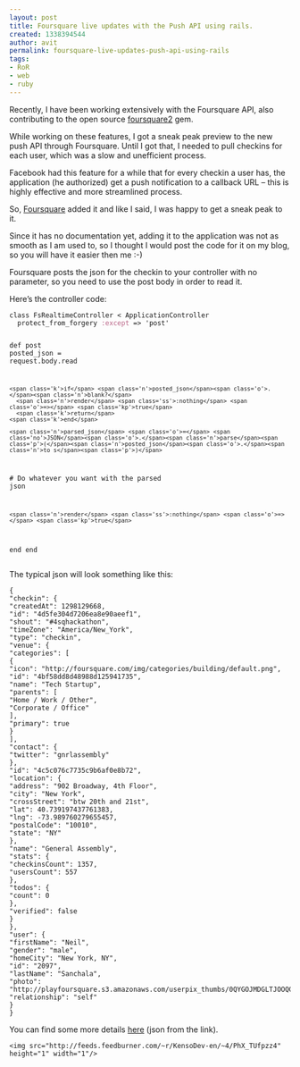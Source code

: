 ```yaml
---
layout: post
title: Foursquare live updates with the Push API using rails.
created: 1338394544
author: avit
permalink: foursquare-live-updates-push-api-using-rails
tags:
- RoR
- web
- ruby
---
```

<p>Recently, I have been working extensively with the Foursquare API, also contributing to the open source <a href='http://www.github.com/kensodev/foursquare2'>foursquare2</a> gem.</p>

<p>While working on these features, I got a sneak peak preview to the new push API through Foursquare. Until I got that, I needed to pull checkins for each user, which was a slow and unefficient process.</p>

<p>Facebook had this feature for a while that for every checkin a user has, the application (he authorized) get a push notification to a callback URL – this is highly effective and more streamlined process.</p>

<p>So, <a href='http://www.kensodev.com/tag/foursquare/'>Foursquare</a> added it and like I said, I was happy to get a sneak peak to it.</p>

<p>Since it has no documentation yet, adding it to the application was not as smooth as I am used to, so I thought I would post the code for it on my blog, so you will have it easier then me :-)</p>

<p>Foursquare posts the json for the checkin to your controller with no parameter, so you need to use the post body in order to read it.</p>

<p>Here’s the controller code:</p>
<div class='highlight'><pre><code class='ruby'><span class='k'>class</span> <span class='nc'>FsRealtimeController</span> <span class='o'><</span> <span class='no'>ApplicationController</span>
  <span class='n'>protect_from_forgery</span> <span class='ss'>:except</span> <span class='o'>=></span> <span class='s1'>'post'</span>

  <span class='k'>def</span> <span class='nf'>post</span>
    <span class='n'>posted_json</span> <span class='o'>=</span> <span class='n'>request</span><span class='o'>.</span><span class='n'>body</span><span class='o'>.</span><span class='n'>read</span>

    <span class='k'>if</span> <span class='n'>posted_json</span><span class='o'>.</span><span class='n'>blank?</span>
      <span class='n'>render</span> <span class='ss'>:nothing</span> <span class='o'>=></span> <span class='kp'>true</span>
      <span class='k'>return</span>
    <span class='k'>end</span>

    <span class='n'>parsed_json</span> <span class='o'>=</span> <span class='no'>JSON</span><span class='o'>.</span><span class='n'>parse</span><span class='p'>(</span><span class='n'>posted_json</span><span class='o'>.</span><span class='n'>to_s</span><span class='p'>)</span>

   <span class='c1'># Do whatever you want with the parsed json</span>

    <span class='n'>render</span> <span class='ss'>:nothing</span> <span class='o'>=></span> <span class='kp'>true</span>
  <span class='k'>end</span>
<span class='k'>end</span>
</code></pre>
</div>
<p>The typical json will look something like this:</p>
<div class='highlight'><pre><code class='javascript'><span class='p'>{</span>
<span class='s2'>"checkin"</span><span class='o'>:</span> <span class='p'>{</span>
<span class='s2'>"createdAt"</span><span class='o'>:</span> <span class='mi'>1298129668</span><span class='p'>,</span>
<span class='s2'>"id"</span><span class='o'>:</span> <span class='s2'>"4d5fe304d7206ea8e90aeef1"</span><span class='p'>,</span>
<span class='s2'>"shout"</span><span class='o'>:</span> <span class='s2'>"#4sqhackathon"</span><span class='p'>,</span>
<span class='s2'>"timeZone"</span><span class='o'>:</span> <span class='s2'>"America/New_York"</span><span class='p'>,</span>
<span class='s2'>"type"</span><span class='o'>:</span> <span class='s2'>"checkin"</span><span class='p'>,</span>
<span class='s2'>"venue"</span><span class='o'>:</span> <span class='p'>{</span>
<span class='s2'>"categories"</span><span class='o'>:</span> <span class='p'>[</span>
<span class='p'>{</span>
<span class='s2'>"icon"</span><span class='o'>:</span> <span class='s2'>"http://foursquare.com/img/categories/building/default.png"</span><span class='p'>,</span>
<span class='s2'>"id"</span><span class='o'>:</span> <span class='s2'>"4bf58dd8d48988d125941735"</span><span class='p'>,</span>
<span class='s2'>"name"</span><span class='o'>:</span> <span class='s2'>"Tech Startup"</span><span class='p'>,</span>
<span class='s2'>"parents"</span><span class='o'>:</span> <span class='p'>[</span>
<span class='s2'>"Home / Work / Other"</span><span class='p'>,</span>
<span class='s2'>"Corporate / Office"</span>
<span class='p'>],</span>
<span class='s2'>"primary"</span><span class='o'>:</span> <span class='kc'>true</span>
<span class='p'>}</span>
<span class='p'>],</span>
<span class='s2'>"contact"</span><span class='o'>:</span> <span class='p'>{</span>
<span class='s2'>"twitter"</span><span class='o'>:</span> <span class='s2'>"gnrlassembly"</span>
<span class='p'>},</span>
<span class='s2'>"id"</span><span class='o'>:</span> <span class='s2'>"4c5c076c7735c9b6af0e8b72"</span><span class='p'>,</span>
<span class='s2'>"location"</span><span class='o'>:</span> <span class='p'>{</span>
<span class='s2'>"address"</span><span class='o'>:</span> <span class='s2'>"902 Broadway, 4th Floor"</span><span class='p'>,</span>
<span class='s2'>"city"</span><span class='o'>:</span> <span class='s2'>"New York"</span><span class='p'>,</span>
<span class='s2'>"crossStreet"</span><span class='o'>:</span> <span class='s2'>"btw 20th and 21st"</span><span class='p'>,</span>
<span class='s2'>"lat"</span><span class='o'>:</span> <span class='mf'>40.739197437761383</span><span class='p'>,</span>
<span class='s2'>"lng"</span><span class='o'>:</span> <span class='o'>-</span><span class='mf'>73.989760279655457</span><span class='p'>,</span>
<span class='s2'>"postalCode"</span><span class='o'>:</span> <span class='s2'>"10010"</span><span class='p'>,</span>
<span class='s2'>"state"</span><span class='o'>:</span> <span class='s2'>"NY"</span>
<span class='p'>},</span>
<span class='s2'>"name"</span><span class='o'>:</span> <span class='s2'>"General Assembly"</span><span class='p'>,</span>
<span class='s2'>"stats"</span><span class='o'>:</span> <span class='p'>{</span>
<span class='s2'>"checkinsCount"</span><span class='o'>:</span> <span class='mi'>1357</span><span class='p'>,</span>
<span class='s2'>"usersCount"</span><span class='o'>:</span> <span class='mi'>557</span>
<span class='p'>},</span>
<span class='s2'>"todos"</span><span class='o'>:</span> <span class='p'>{</span>
<span class='s2'>"count"</span><span class='o'>:</span> <span class='mi'>0</span>
<span class='p'>},</span>
<span class='s2'>"verified"</span><span class='o'>:</span> <span class='kc'>false</span>
<span class='p'>}</span>
<span class='p'>},</span>
<span class='s2'>"user"</span><span class='o'>:</span> <span class='p'>{</span>
<span class='s2'>"firstName"</span><span class='o'>:</span> <span class='s2'>"Neil"</span><span class='p'>,</span>
<span class='s2'>"gender"</span><span class='o'>:</span> <span class='s2'>"male"</span><span class='p'>,</span>
<span class='s2'>"homeCity"</span><span class='o'>:</span> <span class='s2'>"New York, NY"</span><span class='p'>,</span>
<span class='s2'>"id"</span><span class='o'>:</span> <span class='s2'>"2097"</span><span class='p'>,</span>
<span class='s2'>"lastName"</span><span class='o'>:</span> <span class='s2'>"Sanchala"</span><span class='p'>,</span>
<span class='s2'>"photo"</span><span class='o'>:</span> <span class='s2'>"http://playfoursquare.s3.amazonaws.com/userpix_thumbs/0QYGOJMDGLTJOOQG.jpg"</span><span class='p'>,</span>
<span class='s2'>"relationship"</span><span class='o'>:</span> <span class='s2'>"self"</span>
<span class='p'>}</span>
<span class='p'>}</span>
</code></pre>
</div>
<p>You can find some more details <a href='https://github.com/foursquare/hackathon/wiki/Foursquare-Push-API'>here</a> (json from the link).</p>
      
    <img src="http://feeds.feedburner.com/~r/KensoDev-en/~4/PhX_TUfpzz4" height="1" width="1"/>
